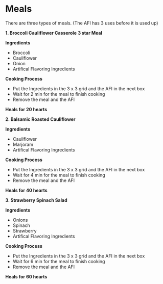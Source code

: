 # Meals

There are three types of meals.
(The AFI has 3 uses before it is used up)

**1. Broccoli Cauliflower Casserole** **3 star Meal**

**Ingredients**
- Broccoli
- Cauliflower
- Onion
- Artifical Flavoring Ingredients

**Cooking Process**
- Put the Ingredients in the 3 x 3 grid and the AFI in the next box
- Wait for 2 min for the meal to finish cooking
- Remove the meal and the AFI

**Heals for 20 hearts**

**2. Balsamic Roasted Cauliflower**

**Ingredients**
- Cauliflower
- Marjoram
- Artifical Flavoring Ingredients

**Cooking Process**
- Put the Ingredients in the 3 x 3 grid and the AFI in the next box
- Wait for 4 min for the meal to finish cooking
- Remove the meal and the AFI

**Heals for 40 hearts**

**3. Strawberry Spinach Salad**

**Ingredients**
- Onions
- Spinach
- Strawberry
- Artifical Flavoring Ingredients

**Cooking Process**
- Put the Ingredients in the 3 x 3 grid and the AFI in the next box
- Wait for 6 min for the meal to finish cooking
- Remove the meal and the AFI

**Heals for 60 hearts**
